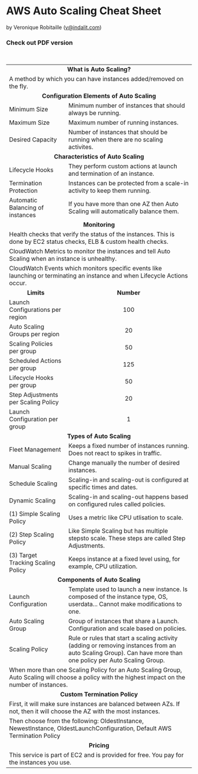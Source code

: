 # AWS Auto Scaling Cheat Sheet 
by Veronique Robitaille (v@indalit.com) 
<br />

### Check out PDF version 

<br />


<table>
	<tr>
		<td align="center" colspan="2"><b>What is Auto Scaling?</b></td>
	</tr>
	<tr>
		<td colspan="2">A method by which you can have instances added/removed on the fly.</td>
	</tr>
	<tr>
		<td align="center" colspan="2"><b>Configuration Elements of Auto Scaling</b></td>
	</tr>
	<tr>
		<td>Minimum Size</td>
		<td>Minimum number of instances that should always be running.</td>
	</tr>
	<tr>
		<td>Maximum Size</td>
		<td>Maximum number of running instances.</td>
	</tr>
	<tr>
		<td>Desired Capacity</td>
		<td>Number of instances that should be running when there are no scaling activites.</td>
	</tr>
	<tr>
		<td align="center" colspan="2"><b>Characteristics of Auto Scaling</b></td>
	</tr>
	<tr>
		<td>Lifecycle Hooks</td>
		<td>They perform custom actions at launch and termination of an instance.</td>
	</tr>
	<tr>
		<td>Termination Protection</td>
		<td>Instances can be protected from a scale-in activity to keep them running.</td>
	</tr>
	<tr>
		<td>Automatic Balancing of instances</td>
		<td>If you have more than one AZ then Auto Scaling will automatically balance them.</td>
	</tr>
	<tr>
		<td align="center" colspan="2"><b>Monitoring</b></td>
	</tr>
	<tr>
		<td colspan="2">Health checks that verify the status of the instances.  This is done by EC2 status checks, ELB & custom health checks.</td>
	</tr>
	<tr>
		<td colspan="2">CloudWatch Metrics to monitor the instances and tell Auto Scaling when an instance is unhealthy.</td>
	</tr>
	<tr>
		<td colspan="2">CloudWatch Events which monitors specific events like launching or terminating an instance and when Lifecycle Actions occur.</td>
	</tr>
	<tr>
		<td align="center"><b>Limits</b></td>
		<td align="center"><b>Number</b></td>
	</tr>
	<tr>
		<td>Launch Configurations per region</td>
		<td align="center">100</td>
	</tr>
	<tr>
		<td>Auto Scaling Groups per region</td>
		<td align="center">20</td>
	</tr>
	<tr>
		<td>Scaling Policies per group</td>
		<td align="center">50</td>
	</tr>
	<tr>
		<td>Scheduled Actions per group</td>
		<td align="center">125</td>
	</tr>
	<tr>
		<td>Lifecycle Hooks per group</td>
		<td align="center">50</td>
	</tr>
	<tr>
		<td>Step Adjustments per Scaling Policy</td>
		<td align="center">20</td>
	</tr>
	<tr>
		<td>Launch Configuration per group</td>
		<td align="center">1</td>
	</tr>
	<tr>
		<td align="center" colspan="2"><b>Types of Auto Scaling</b></td>
	</tr>
	<tr>
		<td>Fleet Management</td>
		<td>Keeps a fixed number of instances running.  Does not react to spikes in traffic.</td>
	</tr>
	<tr>
		<td>Manual Scaling</td>
		<td>Change manually the number of desired instances.</td>
	</tr>
	<tr>
		<td>Schedule Scaling</td>
		<td>Scaling-in and scaling-out is configured at specific times and dates.</td>
	</tr>
	<tr>
		<td>Dynamic Scaling</td>
		<td>Scaling-in and scaling-out happens based on configured rules called policies.</td>
	</tr>
	<tr>
		<td>(1) Simple Scaling Policy </td>
		<td>Uses a metric like CPU utlisation to scale.</td>
	</tr>
	<tr>
		<td>(2) Step Scaling Policy</td>
		<td>Like Simple Scaling but has multiple stepsto scale.  These steps are called Step Adjustments.</td>
	</tr>
	<tr>
		<td>(3) Target Tracking Scaling Policy</td>
		<td>Keeps instance at a fixed level using, for example, CPU utilization.</td>
	</tr>
	<tr>
		<td align="center" colspan="2"><b>Components of Auto Scaling</b></td>
	</tr>
	<tr>
		<td>Launch Configuration</td>
		<td>Template used to launch a new instance.  Is composed of the instance type, OS, userdata...  Cannot make modifications to one.</td>
	</tr>
	<tr>
		<td>Auto Scaling Group </td>
		<td>Group of instances that share a Launch.  Configuration and scale based on policies.</td>
	</tr>
	<tr>
		<td>Scaling Policy</td>
		<td>Rule or rules that start a scaling activity (adding or removing instances from an auto Scaling Group).  Can have more than one policy per Auto Scaling Group.</td>
	</tr>
	<tr>
		<td colspan="2">When more than one Scaling Policy for an Auto Scaling Group, Auto Scaling will choose a policy with the highest impact on the number of instances.</td>
	</tr>
	<tr>
		<td align="center" colspan="2"><b>Custom Termination Policy </b></td>
	</tr>
	<tr>
		<td colspan="2">First, it will make sure instances are balanced between AZs.  If not, then it will choose the AZ with the most instances.</td>
	</tr>
	<tr>
		<td colspan="2">Then choose from the following: OldestInstance, NewestInstance, OldestLaunchConfiguration, Default AWS Termination Policy</td>
	</tr>
	<tr>
		<td align="center" colspan="2"><b>Pricing </b></td>
	</tr>
	<tr>
		<td colspan="2">This service is part of EC2 and is provided for free.  You pay for the instances you use.</td>
	</tr>
</table>	